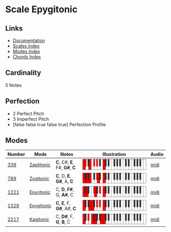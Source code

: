 # Scale Epygitonic

## Links

- [Documentation](README.md)
- [Scales Index](Scales.md)
- [Modes Index](Modes.md)
- [Chords Index](Chords.md)

## Cardinality

5 Notes

## Perfection

- 2 Perfect Pitch
- 3 Imperfect Pitch
- [false false true false true] Perfection Profile

## Modes

| Number | Mode | Notes | Illustration | Audio |
|--------|------|-------|--------------|-------|
| [339](https://ianring.com/musictheory/scales/339) | [Zaptitonic](ModeZaptitonic.md) | **C**, C#, **E**, F#, **G#**, **C** | ![CNaturalZaptitonic](ModeCNaturalZaptitonic.png) | [midi](https://github.com/edipermadi/music/blob/main/docs/ModeCNaturalZaptitonic.mid?raw=true) | 
| [789](https://ianring.com/musictheory/scales/789) | [Zogitonic](ModeZogitonic.md) | **C**, D, **E**, **G#**, A, **C** | ![CNaturalZogitonic](ModeCNaturalZogitonic.png) | [midi](https://github.com/edipermadi/music/blob/main/docs/ModeCNaturalZogitonic.mid?raw=true) | 
| [1221](https://ianring.com/musictheory/scales/1221) | [Epyritonic](ModeEpyritonic.md) | C, **D**, **F#**, G, **A#**, C | ![CNaturalEpyritonic](ModeCNaturalEpyritonic.png) | [midi](https://github.com/edipermadi/music/blob/main/docs/ModeCNaturalEpyritonic.mid?raw=true) | 
| [1329](https://ianring.com/musictheory/scales/1329) | [Epygitonic](ModeEpygitonic.md) | **C**, **E**, F, **G#**, A#, **C** | ![CNaturalEpygitonic](ModeCNaturalEpygitonic.png) | [midi](https://github.com/edipermadi/music/blob/main/docs/ModeCNaturalEpygitonic.mid?raw=true) | 
| [2217](https://ianring.com/musictheory/scales/2217) | [Kagitonic](ModeKagitonic.md) | C, **D#**, F, **G**, **B**, C | ![CNaturalKagitonic](ModeCNaturalKagitonic.png) | [midi](https://github.com/edipermadi/music/blob/main/docs/ModeCNaturalKagitonic.mid?raw=true) | 
